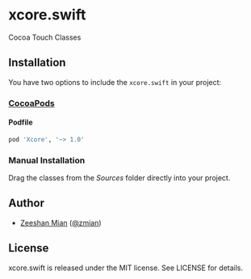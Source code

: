 # xcore.swift
Cocoa Touch Classes

## Installation
You have two options to include the `xcore.swift` in your project:

### [CocoaPods](http://cocoapods.org/)

#### Podfile

```ruby
pod 'Xcore', '~> 1.0'
```

### Manual Installation
Drag the classes from the *Sources* folder directly into your project.

## Author

- [Zeeshan Mian](https://github.com/zmian) ([@zmian](https://twitter.com/zmian))

## License

xcore.swift is released under the MIT license. See LICENSE for details.
